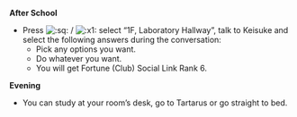 **After School**

- Press ![:sq:](https://www.powerpyx.com/wp-includes/images/smilies/square.png) / ![:x1:](https://www.powerpyx.com/wp-includes/images/smilies/x1.png) select “1F, Laboratory Hallway”, talk to Keisuke and select the following answers during the conversation:
  - Pick any options you want.
  - Do whatever you want.
  - You will get Fortune (Club) Social Link Rank 6.

**Evening**

- You can study at your room’s desk, go to Tartarus or go straight to bed.
